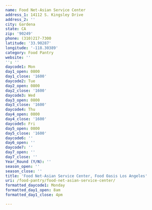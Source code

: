 ```yaml
---
name: Food Net-Asian Service Center
address_1: 14112 S. Kingsley Drive
address_2: ''
city: Gardena
state: CA
zip: '90249'
phone: (310)217-7300
latitude: '33.90287'
longitude: '-118.30389'
category: Food Pantry
website: ''
'': ''
daycode1: Mon
day1_open: 0800
day1_close: '1600'
daycode2: Tue
day2_open: 0800
day2_close: '1600'
daycode3: Wed
day3_open: 0800
day3_close: '1600'
daycode4: Thu
day4_open: 0800
day4_close: '1600'
daycode5: Fri
day5_open: 0800
day5_close: '1600'
daycode6: ''
day6_open: ''
daycode7: ''
day7_open: ''
day7_close: ''
Year_Round (Y/N): ''
season_open: ''
season_close: ''
title: 'Food Net-Asian Service Center, Food Oasis Los Angeles'
uri: /food-pantry/food-net-asian-service-center/
formatted_daycode1: Monday
formatted_day1_open: 8am
formatted_day1_close: 4pm

---
```

